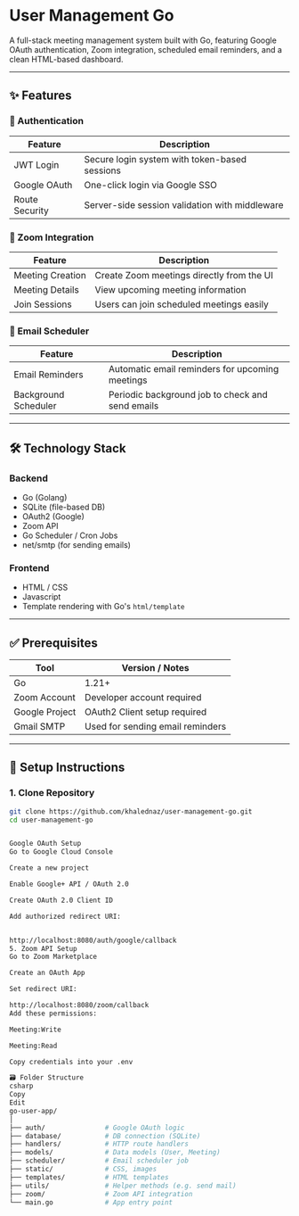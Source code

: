 #  User Management Go

A full-stack meeting management system built with Go, featuring Google OAuth authentication, Zoom integration, scheduled email reminders, and a clean HTML-based dashboard.

---

## ✨ Features

### 🔐 Authentication

| Feature        | Description                                       |
|----------------|---------------------------------------------------|
| JWT Login      | Secure login system with token-based sessions     |
| Google OAuth   | One-click login via Google SSO                    |
| Route Security | Server-side session validation with middleware    |

### 📅 Zoom Integration

| Feature           | Description                                   |
|-------------------|-----------------------------------------------|
| Meeting Creation  | Create Zoom meetings directly from the UI     |
| Meeting Details   | View upcoming meeting information              |
| Join Sessions     | Users can join scheduled meetings easily       |

### 📧 Email Scheduler

| Feature               | Description                                          |
|-----------------------|------------------------------------------------------|
| Email Reminders       | Automatic email reminders for upcoming meetings      |
| Background Scheduler  | Periodic background job to check and send emails     |

---

## 🛠 Technology Stack

### Backend

- Go (Golang)
- SQLite (file-based DB)
- OAuth2 (Google)
- Zoom API
- Go Scheduler / Cron Jobs
- net/smtp (for sending emails)

### Frontend

- HTML / CSS
- Javascript
- Template rendering with Go's `html/template`

---

## ✅ Prerequisites

| Tool            | Version / Notes                  |
|-----------------|-----------------------------------|
| Go              | 1.21+                             |
| Zoom Account    | Developer account required        |
| Google Project  | OAuth2 Client setup required      |
| Gmail SMTP      | Used for sending email reminders  |

---

## 🚀 Setup Instructions

### 1. Clone Repository

```bash
git clone https://github.com/khalednaz/user-management-go.git
cd user-management-go


Google OAuth Setup
Go to Google Cloud Console

Create a new project

Enable Google+ API / OAuth 2.0

Create OAuth 2.0 Client ID

Add authorized redirect URI:


http://localhost:8080/auth/google/callback
5. Zoom API Setup
Go to Zoom Marketplace

Create an OAuth App

Set redirect URI:

http://localhost:8080/zoom/callback
Add these permissions:

Meeting:Write

Meeting:Read

Copy credentials into your .env

🗃️ Folder Structure
csharp
Copy
Edit
go-user-app/
│
├── auth/               # Google OAuth logic
├── database/           # DB connection (SQLite)
├── handlers/           # HTTP route handlers
├── models/             # Data models (User, Meeting)
├── scheduler/          # Email scheduler job
├── static/             # CSS, images
├── templates/          # HTML templates
├── utils/              # Helper methods (e.g. send mail)
├── zoom/               # Zoom API integration
└── main.go             # App entry point
